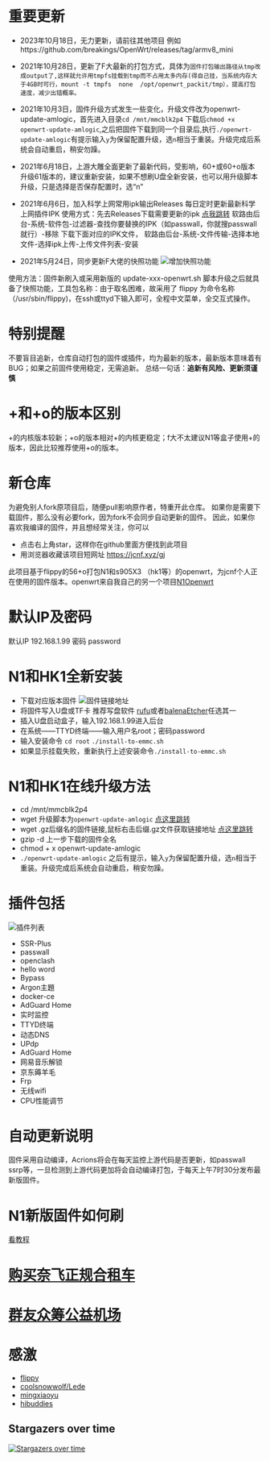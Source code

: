 # 重要更新
* 2023年10月18日，无力更新，请前往其他项目 例如https://github.com/breakings/OpenWrt/releases/tag/armv8_mini
* 2021年10月28日，更新了F大最新的打包方式，具体为`固件打包输出路径从tmp改成output了,这样就允许用tmpfs挂载到tmp而不占用太多内存(得自己挂，当系统内存大于4GB时可行，mount -t tmpfs  none  /opt/openwrt_packit/tmp），提高打包速度，减少出错概率。`

* 2021年10月3日，固件升级方式发生一些变化，升级文件改为openwrt-update-amlogic，首先进入目录`cd /mnt/mmcblk2p4` 下载后`chmod +x openwrt-update-amlogic`,之后把固件下载到同一个目录后,执行`./openwrt-update-amlogic`有提示输入`y`为保留配置升级，选`n`相当于重装。升级完成后系统会自动重启，稍安勿躁。

* 2021年6月18日，上游大雕全面更新了最新代码，受影响，60+或60+o版本升级61版本的，建议重新安装，如果不想刷U盘全新安装，也可以用升级脚本升级，只是选择是否保存配置时，选“n”

* 2021年6月6日，加入科学上网常用ipk输出Releases
每日定时更新最新科学上网插件IPK
使用方式：先去Releases下载需要更新的ipk [点我跳转](https://jcnf.xyz/ipk)
软路由后台-系统-软件包-过滤器-查找你要替换的IPK（如passwall，你就搜passwall就行）-移除
下载下面对应的IPK文件， 软路由后台-系统-文件传输-选择本地文件-选择ipk上传-上传文件列表-安装

* 2021年5月24日，同步更新F大佬的快照功能
![增加快照功能](https://cdn.jsdelivr.net/gh/Netflixxp/N1HK1dabao/img/kuazhao.jpg)

使用方法：固件新刷入或采用新版的 update-xxx-openwrt.sh 脚本升级之后就具备了快照功能，工具包名称：由于取名困难，故采用了 flippy 为命令名称（/usr/sbin/flippy)，在ssh或ttyd下输入即可，全程中文菜单，全交互式操作。

# 特别提醒
不要盲目追新，仓库自动打包的固件或插件，均为最新的版本，最新版本意味着有BUG；如果之前固件使用稳定，无需追新。
总结一句话：**追新有风险、更新须谨慎**

# +和+o的版本区别
+的内核版本较新；+o的版本相对+的内核更稳定；f大不太建议N1等盒子使用+的版本，因此比较推荐使用+o的版本。

# 新仓库
为避免别人fork原项目后，随便pull影响原作者，特重开此仓库。
如果你是需要下载固件，那么没有必要fork，因为fork不会同步自动更新的固件。
因此，如果你喜欢我编译的固件，并且想经常关注，你可以
* 点击右上角star，这样你在github里面方便找到此项目
* 用浏览器收藏该项目短网址 https://jcnf.xyz/gj

此项目基于flippy的56+o打包N1和s905X3 （hk1等）的openwrt，为jcnf个人正在使用的固件版本。openwrt来自我自己的另一个项目[N1Openwrt](https://github.com/Netflixxp/op-)

# 默认IP及密码
默认IP 192.168.1.99  密码 password

# N1和HK1全新安装
* 下载对应版本固件
![固件链接地址](https://cdn.jsdelivr.net/gh/Netflixxp/N1HK1dabao/img/sj.png)
* 将固件写入U盘或TF卡 推荐写盘软件 [rufu](https://rufus.ie/zh/)或者[balenaEtcher](balena.io/etcher/)任选其一
* 插入U盘启动盒子，输入192.168.1.99进入后台
* 在系统——TTYD终端——输入用户名root；密码password
* 输入安装命令
`cd root`
`./install-to-emmc.sh`
* 如果显示挂载失败，重新执行上述安装命令`./install-to-emmc.sh`

# N1和HK1在线升级方法
* cd /mnt/mmcblk2p4
* wget 升级脚本为`openwrt-update-amlogic` [点这里跳转](https://github.com/Netflixxp/N1HK1dabao/releases)
* wget .gz后缀名的固件链接,鼠标右击后缀.gz文件获取链接地址 [点这里跳转](https://github.com/Netflixxp/N1HK1dabao/releases)
* gzip -d 上一步下载的固件全名
* chmod + x openwrt-update-amlogic
* `./openwrt-update-amlogic` 之后有提示，输入`y`为保留配置升级，选`n`相当于重装。升级完成后系统会自动重启，稍安勿躁。

# 插件包括
![插件列表](https://cdn.jsdelivr.net/gh/Netflixxp/N1HK1dabao/img/lb1.png)
* SSR-Plus
* passwall
* openclash
* hello word
* Bypass
* Argon主題 
* docker-ce
* AdGuard Home
* 实时监控
* TTYD终端
* 动态DNS
* UPdp
* AdGuard Home
* 网易音乐解锁
* 京东薅羊毛
* Frp
* 无线wifi
* CPU性能调节

# 自动更新说明
固件采用自动编译，Acrions将会在每天监控上游代码是否更新，如passwall ssrp等，一旦检测到上游代码更加将会自动编译打包，于每天上午7时30分发布最新版固件。

# N1新版固件如何刷

[看教程](https://ybfl.xyz/100.html)

# [购买奈飞正规合租车](https://jcnf.xyz/nf)

# [群友众筹公益机场](https://jcnf.xyz/jd)

# 感激
 * [flippy](https://www.right.com.cn/forum/space-uid-285101.html)
 * [coolsnowwolf/Lede](https://github.com/coolsnowwolf/lede)
 * [mingxiaoyu](https://github.com/mingxiaoyu)
 * [hibuddies](https://github.com/hibuddies/openwrt/)

## Stargazers over time

[![Stargazers over time](https://starchart.cc/Netflixxp/N1HK1dabao.svg)](https://starchart.cc/Netflixxp/N1HK1dabao)

